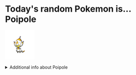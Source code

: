 # Today's random Pokemon is... Poipole

![Poipole shiny sprite](https://raw.githubusercontent.com/PokeAPI/sprites/master/sprites/pokemon/shiny/803.png)

<details>
<summary>Additional info about Poipole</summary>

| srpite type | image |
|------|------|
| back_default | ![Poipole back_default sprite](https://raw.githubusercontent.com/PokeAPI/sprites/master/sprites/pokemon/back/803.png) |
| back_shiny | ![Poipole back_shiny sprite](https://raw.githubusercontent.com/PokeAPI/sprites/master/sprites/pokemon/back/shiny/803.png) |
| front_default | ![Poipole front_default sprite](https://raw.githubusercontent.com/PokeAPI/sprites/master/sprites/pokemon/803.png) | </details>